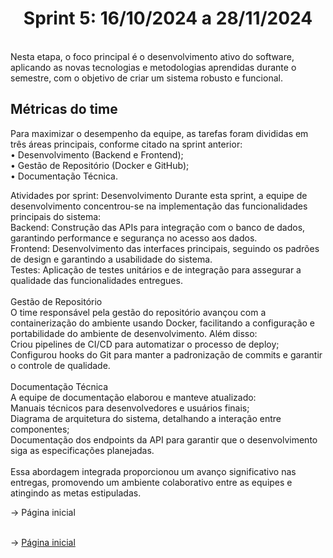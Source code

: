 <span id="topo"> <h1 align="center">Sprint 5: 16/10/2024 a 28/11/2024</h1>
<br>
Nesta etapa, o foco principal é o desenvolvimento ativo do software, aplicando as novas tecnologias e metodologias aprendidas durante o semestre, com o objetivo de criar um sistema robusto e funcional.

<span id="metricas">
    
## Métricas do time
Para maximizar o desempenho da equipe, as tarefas foram divididas em três áreas principais, conforme citado na sprint anterior:
<br>
• Desenvolvimento (Backend e Frontend);
<br>
• Gestão de Repositório (Docker e GitHub);
<br>
• Documentação Técnica.
<br>

Atividades por sprint:
Desenvolvimento
Durante esta sprint, a equipe de desenvolvimento concentrou-se na implementação das funcionalidades principais do sistema:
<br>
Backend: Construção das APIs para integração com o banco de dados, garantindo performance e segurança no acesso aos dados.
<br>
Frontend: Desenvolvimento das interfaces principais, seguindo os padrões de design e garantindo a usabilidade do sistema.
<br>
Testes: Aplicação de testes unitários e de integração para assegurar a qualidade das funcionalidades entregues.
<br>
<br>
Gestão de Repositório
<br>
O time responsável pela gestão do repositório avançou com a containerização do ambiente usando Docker, facilitando a configuração e portabilidade do ambiente de desenvolvimento. Além disso:
<br>
Criou pipelines de CI/CD para automatizar o processo de deploy;
<br>
Configurou hooks do Git para manter a padronização de commits e garantir o controle de qualidade.
<br>
<br>
Documentação Técnica
<br>
A equipe de documentação elaborou e manteve atualizado:
<br>
Manuais técnicos para desenvolvedores e usuários finais;
<br>
Diagrama de arquitetura do sistema, detalhando a interação entre componentes;
<br>
Documentação dos endpoints da API para garantir que o desenvolvimento siga as especificações planejadas.
<br>
<br>
Essa abordagem integrada proporcionou um avanço significativo nas entregas, promovendo um ambiente colaborativo entre as equipes e atingindo as metas estipuladas.

<div align="center">


</div>
→ Página inicial


<br>
<br>

→ [Página inicial](https://github.com/marcusvsbarros/readMeTest/blob/main/README.md)

